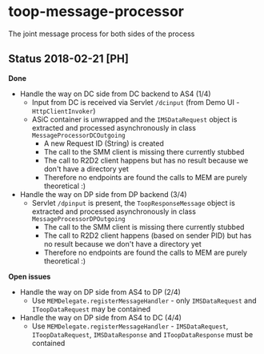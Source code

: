 # toop-message-processor
The joint message process for both sides of the process

## Status 2018-02-21 [PH]

**Done**
* Handle the way on DC side from DC backend to AS4 (1/4)
  * Input from DC is received via Servlet `/dcinput` (from Demo UI - `HttpClientInvoker`)
  * ASiC container is unwrapped and the `IMSDataRequest` object is extracted and processed asynchronously in class `MessageProcessorDCOutgoing`
    * A new Request ID (String) is created
    * The call to the SMM client is missing there currently stubbed
    * The call to R2D2 client happens but has no result because we don't have a directory yet
    * Therefore no endpoints are found the calls to MEM are purely theoretical :)
* Handle the way on DP side from DP backend (3/4)
  * Servlet `/dpinput` is present, the `ToopResponseMessage` object is extracted and processed asynchronously in class `MessageProcessorDPOutgoing`
    * The call to the SMM client is missing there currently stubbed
    * The call to R2D2 client happens (based on sender PID) but has no result because we don't have a directory yet
    * Therefore no endpoints are found the calls to MEM are purely theoretical :)

**Open issues**
* Handle the way on DP side from AS4 to DP (2/4)
  * Use `MEMDelegate.registerMessageHandler` - only `IMSDataRequest` and `IToopDataRequest` may be contained
* Handle the way on DP side from AS4 to DC (4/4)
  * Use `MEMDelegate.registerMessageHandler` - `IMSDataRequest`, `IToopDataRequest`, `IMSDataResponse` and `IToopDataResponse` must be contained
